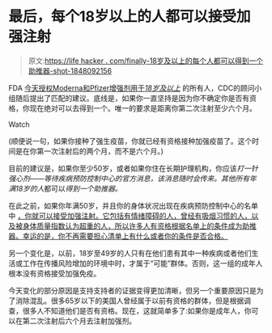 # 最后，每个18岁以上的人都可以接受加强注射

> 原文:[https://life hacker . com/finally-18岁及以上的每个人都可以得到一个助推器-shot-1848092156](https://lifehacker.com/finally-everyone-18-and-older-can-get-a-booster-shot-1848092156)

FDA [今天授权Moderna和Pfizer增强剂用于*18岁及以上*](https://www.fda.gov/news-events/press-announcements/coronavirus-covid-19-update-fda-expands-eligibility-covid-19-vaccine-boosters) 的所有人，CDC的顾问小组随后提出了匹配的建议。底线是，如果你一直坚持是因为你不确定你是否有资格，你现在绝对可以去得到一个。唯一的要求是距离你第二次注射至少六个月。

Watch

(顺便说一句，如果你接种了强生疫苗，你就已经有资格接种加强疫苗了。这个时间是在你第一次注射后的两个月，而不是六个月。)

目前的建议是，如果你至少50岁，或者如果你住在长期护理机构，你应该*打一针强心剂——等待疾病预防控制中心的官方消息，该消息随时会传来。其他所有年满18岁的人*都可以*得到一个助推器。*

在此之前，如果你年满50岁，并且你的身体状况出现在疾病预防控制中心的名单 中 [，你就可以接受加强注射。它包括有情绪障碍的人，曾经有吸烟习惯的人，以及被身体质量指数认为超重的人，所以许多人有资格根据名单上的条件成为助推器。幸运的是，你不再需要担心清单上有什么或者你的条件是否合格。](https://www.cdc.gov/coronavirus/2019-ncov/need-extra-precautions/people-with-medical-conditions.html)

另一个变化是，以前，18岁至49岁的人只有在他们患有其中一种疾病或者他们生活或工作在传播风险增加的环境中时，才属于“可能”群体。否则，这一组的成年人根本没有资格接受加强免疫。

今天变化的部分原因是支持支持者的证据变得更加清晰，但另一个重要原因只是为了消除混乱。很多65岁以下的美国人曾经属于以前有资格的群体，但是根据调查，很多人不知道他们是否有资格。现在，这就简单多了:如果你是成年人，你可以在第二次注射后六个月去注射加强剂。